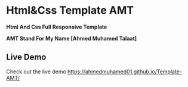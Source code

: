 # Html&Css Template AMT
**Html And Css Full Responsive Template**


**AMT Stand For My Name [Ahmed Muhamed Talaat]**

## Live Demo
Check out the live demo https://ahmedmuhamed01.github.io/Template-AMT/

